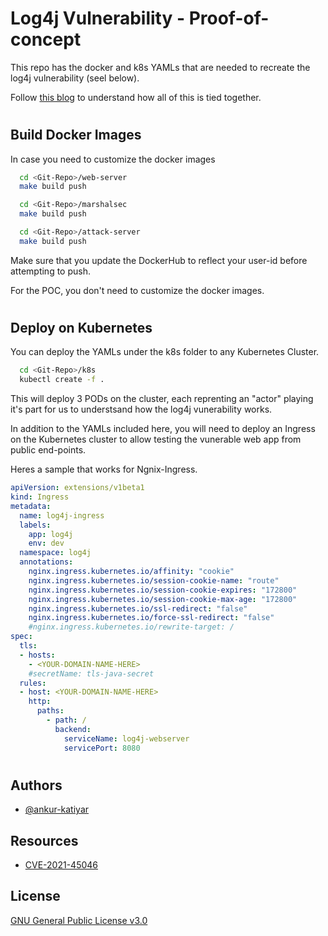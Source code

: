 # Log4j Vulnerability - Proof-of-concept

This repo has the docker and k8s YAMLs that are needed to recreate the log4j vulnerability (seel below).

Follow [this blog](https://ankurkatiyar0.wixsite.com/legosamurai/post/cve-2021-44228-proof-of-concept-on-kubernetes) to understand how all of this is tied together.
#
## Build Docker Images

In case you need to customize the docker images

```bash
  cd <Git-Repo>/web-server
  make build push
```

```bash
  cd <Git-Repo>/marshalsec
  make build push
```

```bash
  cd <Git-Repo>/attack-server
  make build push
```
Make sure that you update the DockerHub to reflect your user-id before attempting to push.

For the POC, you don't need to customize the docker images.

#

## Deploy on Kubernetes

You can deploy the YAMLs under the k8s folder to any Kubernetes Cluster.

```bash
  cd <Git-Repo>/k8s
  kubectl create -f .
```

This will deploy 3 PODs on the cluster, each reprenting an "actor" playing it's part for us to understsand how the log4j vunerability works.

In addition to the YAMLs included here, you will need to deploy an Ingress on the Kubernetes cluster to allow testing the vunerable web app from public end-points.

Heres a sample that works for Ngnix-Ingress.

```YAML
apiVersion: extensions/v1beta1
kind: Ingress
metadata:
  name: log4j-ingress
  labels:
    app: log4j
    env: dev
  namespace: log4j
  annotations:
    nginx.ingress.kubernetes.io/affinity: "cookie"
    nginx.ingress.kubernetes.io/session-cookie-name: "route"
    nginx.ingress.kubernetes.io/session-cookie-expires: "172800"
    nginx.ingress.kubernetes.io/session-cookie-max-age: "172800"
    nginx.ingress.kubernetes.io/ssl-redirect: "false"
    nginx.ingress.kubernetes.io/force-ssl-redirect: "false"
    #nginx.ingress.kubernetes.io/rewrite-target: /
spec:
  tls:
  - hosts:
    - <YOUR-DOMAIN-NAME-HERE>
    #secretName: tls-java-secret
  rules:
  - host: <YOUR-DOMAIN-NAME-HERE>
    http:
      paths:
        - path: /
          backend:
            serviceName: log4j-webserver
            servicePort: 8080

```


#
## Authors
- [@ankur-katiyar](https://www.github.com/ankur-katiyar)

## Resources
 - [CVE-2021-45046](https://cve.mitre.org/cgi-bin/cvename.cgi?name=CVE-2021-45046)


## License

[GNU General Public License v3.0](https://choosealicense.com/licenses/gpl-3.0/)